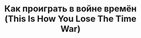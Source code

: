 ---
draft: false
slug: kak-proigrat-v-voine-vremion-this-is-how-you-lose-the-time-war-f67f0fff
title: Как проиграть в войне времён (This Is How You Lose The Time War)
type: books
params:
  book_title: Как проиграть в войне времён (This Is How You Lose The Time War)
  tags:
    - Atlantis
    - English literature
    - science fiction general
    - LGBTQIA+
    - London
    - The whole of time and space
    - epistolary
    - fantasy
    - new york times bestseller
    - queer
    - romance
    - science
    - time-traveling
  cover: https://images-na.ssl-images-amazon.com/images/S/compressed.photo.goodreads.com/books/1644860614i/60416703.jpg
  editions count: '42'
  isbn: '9785171354374'
  goodreads_link: https://www.goodreads.com/book/show/60416703
  authors:
    - Amal El-Mohtar, Амаль Эль-Мохтар
    - Max Gladstone, Макс Гладстон
  publication_year: '2019'
  publishers:
    - АСТ
  page_count: '208'
  short_book_description: Две враждующие организации отправляют девушек-спецагентов в прошлое. Их миссия - откорректировать его и создать такую версию будущего, где именно их компания процветает...
  russian_translation_status: exists
  languages:
    - Английский
    - Немецкий
    - Русский
  book_description: Две враждующие организации отправляют девушек-спецагентов в прошлое. Их миссия - откорректировать его и создать такую версию будущего, где именно их компания процветает. Девушки начинают обмен ироничными и едкими письмами, которые оставляют друг другу по очереди в самых неожиданных местах и временах во время заданий. Постепенно они становятся все ближе друг другу, но война продолжается, и кто-то должен в ней победить.
  russian_audioversion: false
---